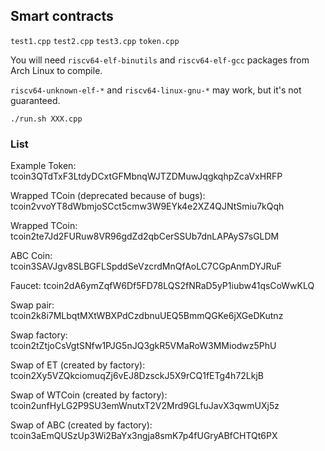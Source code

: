 ## Smart contracts

`test1.cpp`
`test2.cpp`
`test3.cpp`
`token.cpp`

You will need `riscv64-elf-binutils` and `riscv64-elf-gcc` packages from Arch Linux to compile.

`riscv64-unknown-elf-*` and `riscv64-linux-gnu-*` may work, but it's not guaranteed.

`./run.sh XXX.cpp`

### List
Example Token: tcoin3QTdTxF3LtdyDCxtGFMbnqWJTZDMuwJqgkqhpZcaVxHRFP

Wrapped TCoin (deprecated because of bugs): tcoin2vvoYT8dWbmjoSCct5cmw3W9EYk4e2XZ4QJNtSmiu7kQqh

Wrapped TCoin: tcoin2te7Jd2FURuw8VR96gdZd2qbCerSSUb7dnLAPAyS7sGLDM

ABC Coin: tcoin3SAVJgv8SLBGFLSpddSeVzcrdMnQfAoLC7CGpAnmDYJRuF

Faucet: tcoin2dA6ymZqfW6Df5FD78LQS2fNRaD5yP1iubw41qsCoWwKLQ

Swap pair: tcoin2k8i7MLbqtMXtWBXPdCzdbnuUEQ5BmmQGKe6jXGeDKutnz

Swap factory: tcoin2tZtjoCsVgtSNfw1PJG5nJQ3gkR5VMaRoW3MMiodwz5PhU

Swap of ET (created by factory): tcoin2Xy5VZQkciomuqZj6vEJ8DzsckJ5X9rCQ1fETg4h72LkjB

Swap of WTCoin (created by factory): tcoin2unfHyLG2P9SU3emWnutxT2V2Mrd9GLfuJavX3qwmUXj5z

Swap of ABC (created by factory): tcoin3aEmQUSzUp3Wi2BaYx3ngja8smK7p4fUGryABfCHTQt6PX